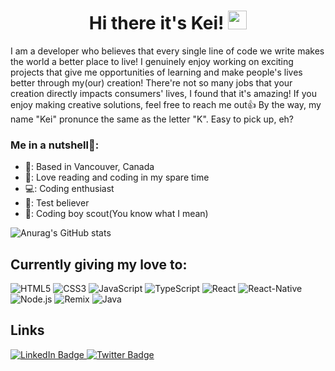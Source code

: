 <h1 align="center">
  Hi there it's Kei!
  <img src="https://media.giphy.com/media/hvRJCLFzcasrR4ia7z/giphy.gif" width="30px" height="30px"/>
</h1>

I am a developer who believes that every single line of code we write makes the world a better place to live! I genuinely enjoy working on exciting projects that give me opportunities of learning and make people's lives better through my(our) creation! There're not so many jobs that your creation directly impacts consumers' lives, I found that it's amazing! If you enjoy making creative solutions, feel free to reach me out👍
By the way, my name "Kei" pronunce the same as the letter "K". Easy to pick up, eh?

### Me in a nutshell🥜:
<ul>
  <li>🏡: Based in Vancouver, Canada</li>
  <li>📖: Love reading and coding in my spare time</li>
  <li>💻: Coding enthusiast</li>
  <li>🧪: Test believer</li>
  <li>🤠: Coding boy scout(You know what I mean)</li>
</ul>


![Anurag's GitHub stats](https://github-readme-stats.vercel.app/api?username=kei95&show_icons=true&theme=merko)

## Currently giving my love to:

![HTML5](https://img.shields.io/badge/-HTML5-%23E44D27?style=flat-square&logo=html5&logoColor=ffffff)
![CSS3](https://img.shields.io/badge/-CSS3-%231572B6?style=flat-square&logo=css3)
![JavaScript](https://img.shields.io/badge/-JavaScript-%23F7DF1C?style=flat-square&logo=javascript&logoColor=000000&labelColor=%23F7DF1C&color=%23FFCE5A)
![TypeScript](https://img.shields.io/badge/-TypeScript-007ACC?style=flat-square&logo=typescript&logoColor=white)
![React](https://img.shields.io/badge/-React-%23282C34?style=flat-square&logo=react)
![React-Native](https://img.shields.io/badge/-React_Native-%23282C34?style=flat-square&labelColor=23282C34&logo=react&color=white)
![Node.js](https://img.shields.io/badge/-nodejs-%23F7DF1C?style=flat-square&logo=node.js&labelColor=white&color=green)
![Remix](https://img.shields.io/badge/-Remix-%23F7DF1C?style=flat-square&logo=remix&color=292C36)
![Java](https://img.shields.io/badge/-Java-%23F7DF1C?style=flat-square&logo=java&labelColor=blue&color=white)

## Links
  <div id="badges" align="left">
  <a href="https://www.linkedin.com/in/keisuke-yamashita-075164178">
    <img src="https://img.shields.io/badge/LinkedIn-blue?style=for-the-badge&logo=linkedin&logoColor=blue&color=white" alt="LinkedIn Badge"/>
  </a>
  <a href="https://twitter.com/kei957">
    <img src="https://img.shields.io/badge/Twitter-blue?style=for-the-badge&logo=twitter&logoColor=white" alt="Twitter Badge"/>
  </a>
</div>

<!--
**kei95/kei95** is a ✨ _special_ ✨ repository because its `README.md` (this file) appears on your GitHub profile.

Here are some ideas to get you started:

- 🔭 I’m currently working on ...
- 🌱 I’m currently learning ...
- 👯 I’m looking to collaborate on ...
- 🤔 I’m looking for help with ...
- 💬 Ask me about ...
- 📫 How to reach me: ...
- 😄 Pronouns: ...
- ⚡ Fun fact: ...
-->
